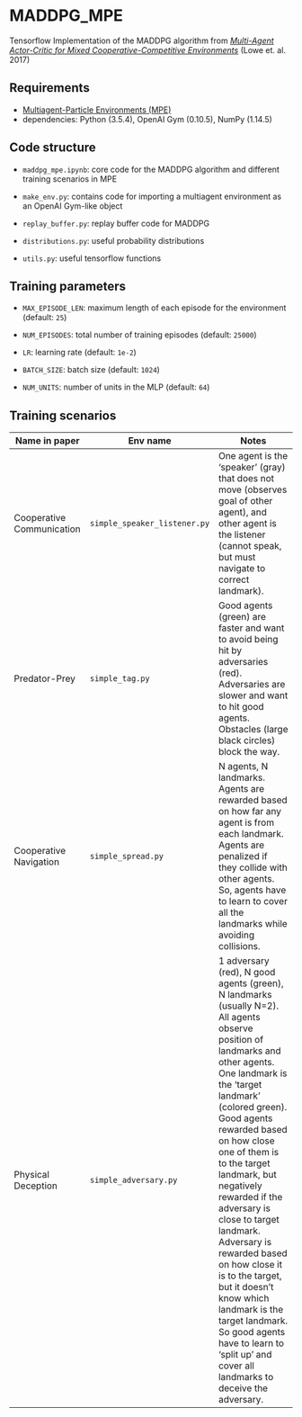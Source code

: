 # MADDPG_MPE

Tensorflow Implementation of the MADDPG algorithm from [*Multi-Agent Actor-Critic for Mixed
Cooperative-Competitive Environments*](https://arxiv.org/abs/1706.02275) (Lowe et. al. 2017)

## Requirements

* [Multiagent-Particle Environments (MPE)](https://github.com/openai/multiagent-particle-envs)
* dependencies: Python (3.5.4), OpenAI Gym (0.10.5), NumPy (1.14.5)

## Code structure

- `maddpg_mpe.ipynb`: core code for the MADDPG algorithm and different training scenarios in MPE

- `make_env.py`: contains code for importing a multiagent environment as an OpenAI Gym-like object

- `replay_buffer.py`: replay buffer code for MADDPG

- `distributions.py`: useful probability distributions

- `utils.py`: useful tensorflow functions

## Training parameters

- `MAX_EPISODE_LEN`: maximum length of each episode for the environment (default: `25`)

- `NUM_EPISODES`: total number of training episodes (default: `25000`)

- `LR`: learning rate (default: `1e-2`)

- `BATCH_SIZE`: batch size (default: `1024`)

- `NUM_UNITS`: number of units in the MLP (default: `64`)

## Training scenarios

| Name in paper | Env name | Notes |
| --- | --- | --- |
| Cooperative Communication | `simple_speaker_listener.py` | One agent is the ‘speaker’ (gray) that does not move (observes goal of other agent), and other agent is the listener (cannot speak, but must navigate to correct landmark).|
| Predator-Prey | `simple_tag.py` | Good agents (green) are faster and want to avoid being hit by adversaries (red). Adversaries are slower and want to hit good agents. Obstacles (large black circles) block the way. |
| Cooperative Navigation | `simple_spread.py` | N agents, N landmarks. Agents are rewarded based on how far any agent is from each landmark. Agents are penalized if they collide with other agents. So, agents have to learn to cover all the landmarks while avoiding collisions. |
| Physical Deception | `simple_adversary.py` | 1 adversary (red), N good agents (green), N landmarks (usually N=2). All agents observe position of landmarks and other agents. One landmark is the ‘target landmark’ (colored green). Good agents rewarded based on how close one of them is to the target landmark, but negatively rewarded if the adversary is close to target landmark. Adversary is rewarded based on how close it is to the target, but it doesn’t know which landmark is the target landmark. So good agents have to learn to ‘split up’ and cover all landmarks to deceive the adversary. |
